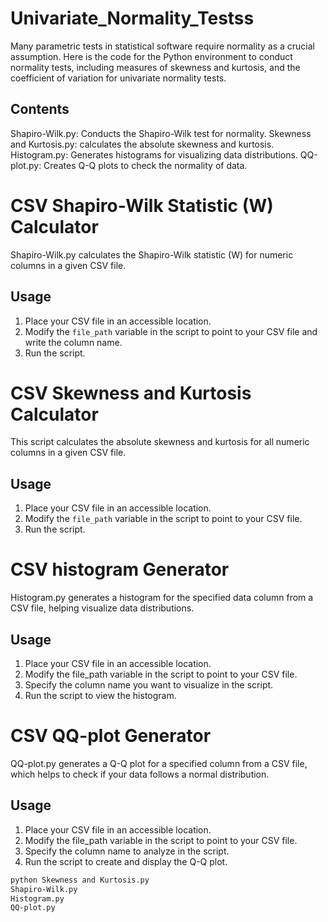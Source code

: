 # Univariate_Normality_Testss
Many parametric tests in statistical software require normality as a crucial assumption. Here is the code for the Python environment to conduct normality tests, including measures of skewness and kurtosis, and the coefficient of variation for univariate normality tests.

## Contents
Shapiro-Wilk.py: Conducts the Shapiro-Wilk test for normality.
Skewness and Kurtosis.py: calculates the absolute skewness and kurtosis.
Histogram.py: Generates histograms for visualizing data distributions.
QQ-plot.py: Creates Q-Q plots to check the normality of data.


# CSV Shapiro-Wilk Statistic (W) Calculator

Shapiro-Wilk.py calculates the Shapiro-Wilk statistic (W) for numeric columns in a given CSV file. 

## Usage

1. Place your CSV file in an accessible location.
2. Modify the `file_path` variable in the script to point to your CSV file and write the column name.
3. Run the script.

# CSV Skewness and Kurtosis Calculator

This script calculates the absolute skewness and kurtosis for all numeric columns in a given CSV file.


## Usage

1. Place your CSV file in an accessible location.
2. Modify the `file_path` variable in the script to point to your CSV file.
3. Run the script.


# CSV histogram Generator
Histogram.py generates a histogram for the specified data column from a CSV file, helping visualize data distributions.

## Usage
1. Place your CSV file in an accessible location.
2. Modify the file_path variable in the script to point to your CSV file.
3. Specify the column name you want to visualize in the script.
4. Run the script to view the histogram.


# CSV QQ-plot Generator
QQ-plot.py generates a Q-Q plot for a specified column from a CSV file, which helps to check if your data follows a normal distribution.

## Usage
1. Place your CSV file in an accessible location.
2. Modify the file_path variable in the script to point to your CSV file.
3. Specify the column name to analyze in the script.
4. Run the script to create and display the Q-Q plot.


```bash
python Skewness and Kurtosis.py
Shapiro-Wilk.py
Histogram.py
QQ-plot.py
